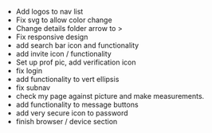 - Add logos to nav list
- Fix svg to allow color change
- Change details folder arrow to >
- Fix responsive design
- add search bar icon and functionality
- add invite icon / functionality
- Set up prof pic, add verification icon
- fix login
- add functionality to vert ellipsis
- fix subnav
- check my page against picture and make measurements.
- add functionality to message buttons
- add very secure icon to password
- finish browser / device section